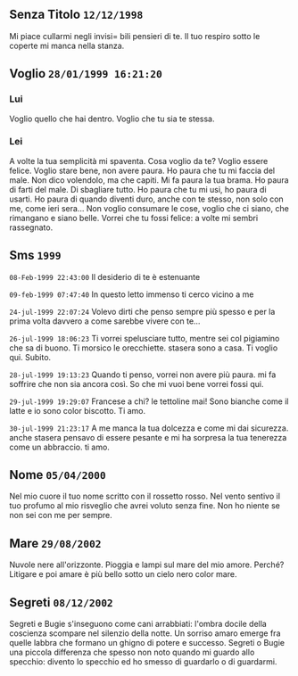 ## Senza Titolo `12/12/1998`

Mi piace cullarmi negli invisi=
bili pensieri di te.
Il tuo respiro sotto le coperte
mi manca nella stanza.

## Voglio `28/01/1999 16:21:20`

### Lui

Voglio quello che hai dentro.
Voglio che tu sia te stessa.

### Lei

A volte la tua semplicit&agrave; mi spaventa.
Cosa voglio da te? Voglio essere felice.
Voglio stare bene, non avere paura.
Ho paura che tu mi faccia del male.
Non dico volendolo, ma che capiti.
Mi fa paura la tua brama.
Ho paura di farti del male. Di sbagliare tutto.
Ho paura che tu mi usi, ho paura di usarti.
Ho paura di quando diventi duro,
anche con te stesso, non solo con me,
come ieri sera...
Non voglio consumare le cose,
voglio che ci siano, che rimangano
e siano belle.
Vorrei che tu fossi felice:
a volte mi sembri rassegnato.

## Sms `1999`

`08-Feb-1999 22:43:00`
Il desiderio di te &egrave; estenuante

`09-feb-1999 07:47:40`
In questo letto immenso ti cerco vicino a me

`24-jul-1999 22:07:24`
Volevo dirti che penso sempre pi&ugrave; spesso e per la prima
volta davvero a come sarebbe vivere con te...

`26-jul-1999 18:06:23`
Ti vorrei spelusciare tutto, mentre sei col pigiamino
che sa di buono. Ti morsico le orecchiette. stasera
sono a casa. Ti voglio qui. Subito.

`28-jul-1999 19:13:23`
Quando ti penso, vorrei non avere pi&ugrave; paura.
mi fa soffrire che non sia ancora cos&igrave;. So che mi
vuoi bene vorrei fossi qui.

`29-jul-1999 19:29:07`
Francese a chi? le tettoline mai! Sono bianche come il latte
e io sono color biscotto. Ti amo.

`30-jul-1999 21:23:17`
A me manca la tua dolcezza e come mi dai sicurezza.
anche stasera pensavo di essere pesante e mi ha sorpresa
la tua tenerezza come un abbraccio. ti amo.

## Nome `05/04/2000`

Nel mio cuore
il tuo nome scritto
con il rossetto rosso.
Nel vento sentivo
il tuo profumo al mio
risveglio che avrei voluto
senza fine.
Non ho niente se
non sei con me
per sempre.

## Mare `29/08/2002`

Nuvole nere all'orizzonte.
Pioggia e lampi sul mare
del mio amore. Perch&eacute;?
Litigare e poi amare
&egrave; pi&ugrave; bello sotto un cielo
nero color mare.

## Segreti `08/12/2002`

Segreti e Bugie s'inseguono
come cani arrabbiati: l'ombra
docile della coscienza scompare
nel silenzio della notte.
Un sorriso amaro emerge fra
quelle labbra che formano un
ghigno di potere e successo.
Segreti o Bugie una piccola
differenza che spesso non noto
quando mi guardo allo specchio:
divento lo specchio ed ho smesso
di guardarlo o di guardarmi.

